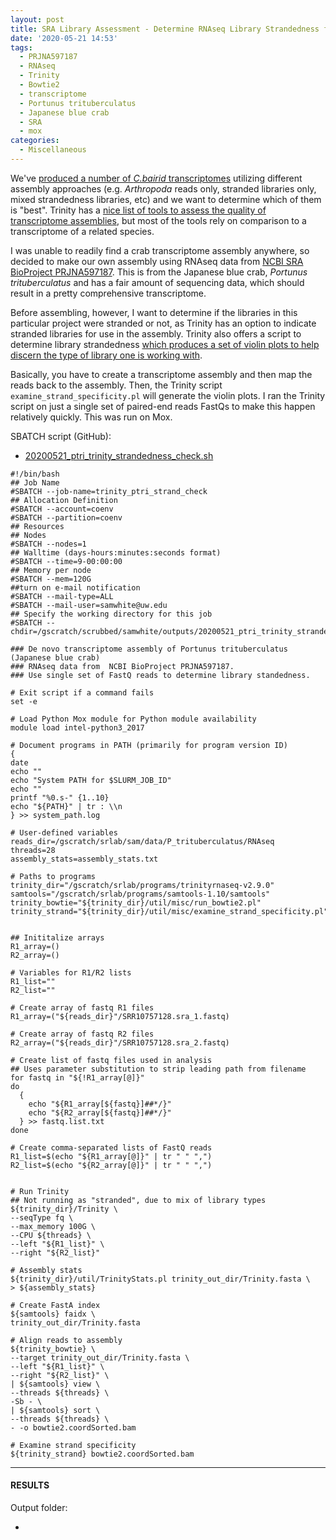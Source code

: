 ```yaml
---
layout: post
title: SRA Library Assessment - Determine RNAseq Library Strandedness from P.trituberculatus SRA BioProject PRJNA597187
date: '2020-05-21 14:53'
tags:
  - PRJNA597187
  - RNAseq
  - Trinity
  - Bowtie2
  - transcriptome
  - Portunus trituberculatus
  - Japanese blue crab
  - SRA
  - mox
categories:
  - Miscellaneous
---
```

We've [produced a number of _C.bairid_ transcriptomes](https://github.com/RobertsLab/resources/wiki/Genomic-Resources#transcriptomes) utilizing different assembly approaches (e.g. _Arthropoda_ reads only, stranded libraries only, mixed strandedness libraries, etc) and we want to determine which of them is "best". Trinity has a [nice list of tools to assess the quality of transcriptome assemblies](https://github.com/trinityrnaseq/trinityrnaseq/wiki/Transcriptome-Assembly-Quality-Assessment), but most of the tools rely on comparison to a transcriptome of a related species.

I was unable to readily find a crab transcriptome assembly anywhere, so decided to make our own assembly using RNAseq data from [NCBI SRA BioProject PRJNA597187](https://www.ncbi.nlm.nih.gov/bioproject/PRJNA597187/). This is from the Japanese blue crab, _Portunus trituberculatus_ and has a fair amount of sequencing data, which should result in a pretty comprehensive transcriptome.

Before assembling, however, I want to determine if the libraries in this particular project were stranded or not, as Trinity has an option to indicate stranded libraries for use in the assembly. Trinity also offers a script to determine library strandedness [which produces a set of violin plots to help discern the type of library one is working with](https://github.com/trinityrnaseq/trinityrnaseq/wiki/Examine-Strand-Specificity).

Basically, you have to create a transcriptome assembly and then map the reads back to the assembly. Then, the Trinity script `examine_strand_specificity.pl` will generate the violin plots. I ran the Trinity script on just a single set of paired-end reads FastQs to make this happen relatively quickly. This was run on Mox.

SBATCH script (GitHub):

- [20200521_ptri_trinity_strandedness_check.sh](https://github.com/RobertsLab/sams-notebook/blob/master/sbatch_scripts/20200521_ptri_trinity_strandedness_check.sh)

```shell
#!/bin/bash
## Job Name
#SBATCH --job-name=trinity_ptri_strand_check
## Allocation Definition
#SBATCH --account=coenv
#SBATCH --partition=coenv
## Resources
## Nodes
#SBATCH --nodes=1
## Walltime (days-hours:minutes:seconds format)
#SBATCH --time=9-00:00:00
## Memory per node
#SBATCH --mem=120G
##turn on e-mail notification
#SBATCH --mail-type=ALL
#SBATCH --mail-user=samwhite@uw.edu
## Specify the working directory for this job
#SBATCH --chdir=/gscratch/scrubbed/samwhite/outputs/20200521_ptri_trinity_strandedness_check

### De novo transcriptome assembly of Portunus trituberculatus (Japanese blue crab)
### RNAseq data from  NCBI BioProject PRJNA597187.
### Use single set of FastQ reads to determine library standedness.

# Exit script if a command fails
set -e

# Load Python Mox module for Python module availability
module load intel-python3_2017

# Document programs in PATH (primarily for program version ID)
{
date
echo ""
echo "System PATH for $SLURM_JOB_ID"
echo ""
printf "%0.s-" {1..10}
echo "${PATH}" | tr : \\n
} >> system_path.log

# User-defined variables
reads_dir=/gscratch/srlab/sam/data/P_trituberculatus/RNAseq
threads=28
assembly_stats=assembly_stats.txt

# Paths to programs
trinity_dir="/gscratch/srlab/programs/trinityrnaseq-v2.9.0"
samtools="/gscratch/srlab/programs/samtools-1.10/samtools"
trinity_bowtie="${trinity_dir}/util/misc/run_bowtie2.pl"
trinity_strand="${trinity_dir}/util/misc/examine_strand_specificity.pl"


## Inititalize arrays
R1_array=()
R2_array=()

# Variables for R1/R2 lists
R1_list=""
R2_list=""

# Create array of fastq R1 files
R1_array=("${reads_dir}"/SRR10757128.sra_1.fastq)

# Create array of fastq R2 files
R2_array=("${reads_dir}"/SRR10757128.sra_2.fastq)

# Create list of fastq files used in analysis
## Uses parameter substitution to strip leading path from filename
for fastq in "${!R1_array[@]}"
do
  {
    echo "${R1_array[${fastq}]##*/}"
    echo "${R2_array[${fastq}]##*/}"
  } >> fastq.list.txt
done

# Create comma-separated lists of FastQ reads
R1_list=$(echo "${R1_array[@]}" | tr " " ",")
R2_list=$(echo "${R2_array[@]}" | tr " " ",")


# Run Trinity
## Not running as "stranded", due to mix of library types
${trinity_dir}/Trinity \
--seqType fq \
--max_memory 100G \
--CPU ${threads} \
--left "${R1_list}" \
--right "${R2_list}"

# Assembly stats
${trinity_dir}/util/TrinityStats.pl trinity_out_dir/Trinity.fasta \
> ${assembly_stats}

# Create FastA index
${samtools} faidx \
trinity_out_dir/Trinity.fasta

# Align reads to assembly
${trinity_bowtie} \
--target trinity_out_dir/Trinity.fasta \
--left "${R1_list}" \
--right "${R2_list}" \
| ${samtools} view \
--threads ${threads} \
-Sb - \
| ${samtools} sort \
--threads ${threads} \
- -o bowtie2.coordSorted.bam

# Examine strand specificity
${trinity_strand} bowtie2.coordSorted.bam
```

---

#### RESULTS

Output folder:

- []()

